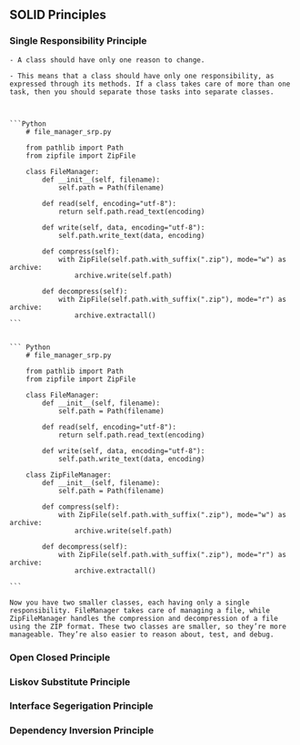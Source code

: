 ## SOLID Principles

### Single Responsibility Principle
    - A class should have only one reason to change.

    - This means that a class should have only one responsibility, as expressed through its methods. If a class takes care of more than one task, then you should separate those tasks into separate classes.



    ```Python 
        # file_manager_srp.py

        from pathlib import Path
        from zipfile import ZipFile

        class FileManager:
            def __init__(self, filename):
                self.path = Path(filename)

            def read(self, encoding="utf-8"):
                return self.path.read_text(encoding)

            def write(self, data, encoding="utf-8"):
                self.path.write_text(data, encoding)

            def compress(self):
                with ZipFile(self.path.with_suffix(".zip"), mode="w") as archive:
                    archive.write(self.path)

            def decompress(self):
                with ZipFile(self.path.with_suffix(".zip"), mode="r") as archive:
                    archive.extractall()
    ```


    ``` Python
        # file_manager_srp.py

        from pathlib import Path
        from zipfile import ZipFile

        class FileManager:
            def __init__(self, filename):
                self.path = Path(filename)

            def read(self, encoding="utf-8"):
                return self.path.read_text(encoding)

            def write(self, data, encoding="utf-8"):
                self.path.write_text(data, encoding)

        class ZipFileManager:
            def __init__(self, filename):
                self.path = Path(filename)

            def compress(self):
                with ZipFile(self.path.with_suffix(".zip"), mode="w") as archive:
                    archive.write(self.path)

            def decompress(self):
                with ZipFile(self.path.with_suffix(".zip"), mode="r") as archive:
                    archive.extractall()

    ```

    Now you have two smaller classes, each having only a single responsibility. FileManager takes care of managing a file, while ZipFileManager handles the compression and decompression of a file using the ZIP format. These two classes are smaller, so they’re more manageable. They’re also easier to reason about, test, and debug.




### Open Closed Principle

### Liskov Substitute Principle

### Interface Segerigation Principle

### Dependency Inversion Principle

